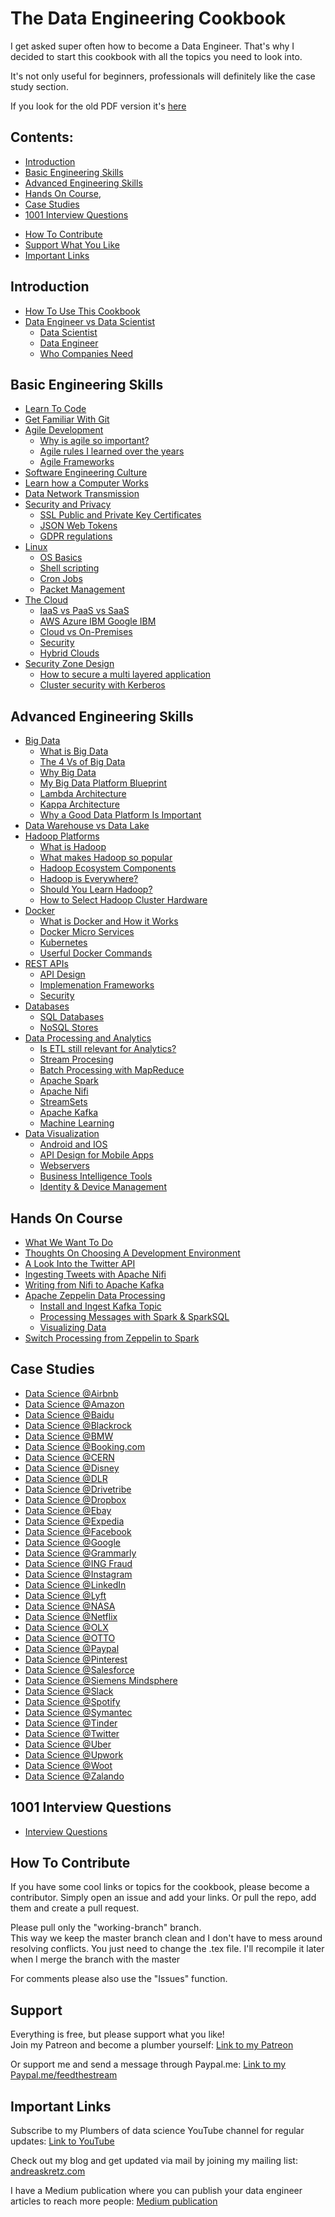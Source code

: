 # The Data Engineering Cookbook
I get asked super often how to become a Data Engineer.
That's why I decided to start this cookbook with all the topics you need to look into.

It's not only useful for beginners, professionals will definitely like the case study section.

If you look for the old PDF version it's [here](https://github.com/andkret/Cookbook/raw/LaTex-Version-Deprecated/Data%20Engineering%20Cookbook.pdf)

## Contents:
- [Introduction](#introduction)
- [Basic Engineering Skills](#basic-engineering-skills)
- [Advanced Engineering Skills](#introduction)
- [Hands On Course](#Hands-on-course)‚
- [Case Studies](#case-studies)
- [1001 Interview Questions](#1001-interview-questions)

<!-- -->

- [How To Contribute](#how-to-contribute)
- [Support What You Like](#support)
- [Important Links](#important-links)


##  Introduction
- [How To Use This Cookbook](Introduction.md#how-to-use-this-cookbook)
- [Data Engineer vs Data Scientist](Introduction.md#data-engineer-vs-data-scientist)
  - [Data Scientist](Introduction.md#data-scientist)
  - [Data Engineer](Introduction.md#data-engineer)
  - [Who Companies Need](Introduction.md#who-companies-need)

## Basic Engineering Skills
- [Learn To Code](BasicSkills.md#learn-to-code)
- [Get Familiar With Git](BasicSkills.md#get-familiar-with-git)
- [Agile Development](BasicSkills.md#agile-development)
  - [Why is agile so important?](BasicSkills.md#Why-is-agile-so-important)
  - [Agile rules I learned over the years](BasicSkills.md#agile-rules-i-learned-over-the-years)
  - [Agile Frameworks](BasicSkills.md#agile-frameworks)
- [Software Engineering Culture](BasicSkills.md#software-engineering-culture)
- [Learn how a Computer Works](BasicSkills.md#learn-how-a-computer-works)
- [Data Network Transmission](BasicSkills.md#data-network-transmission)
- [Security and Privacy](BasicSkills.md#security-and-privacy)
  - [SSL Public and Private Key Certificates](BasicSkills.md#ssl-public-and-private-key-Certificates)
  - [JSON Web Tokens](BasicSkills.md#json-web-tokens)
  - [GDPR regulations](BasicSkills.md#gdpr-regulations)
- [Linux](BasicSkills.md#linux)
  - [OS Basics](BasicSkills.md#os-basics)
  - [Shell scripting](BasicSkills.md#shell-scripting)
  - [Cron Jobs](BasicSkills.md#cron-jobs)
  - [Packet Management](BasicSkills.md#packet-management)
- [The Cloud](BasicSkills.md#the-cloud)
  - [IaaS vs PaaS vs SaaS](BasicSkills.md#iaas-vs-paas-vs-saas)
  - [AWS Azure IBM Google IBM](BasicSkills.md#aws-azure-ibm-google)
  - [Cloud vs On-Premises](BasicSkills.md#cloud-vs-on-premises)
  - [Security](BasicSkills.md#security)
  - [Hybrid Clouds](BasicSkills.md#hybrid-clouds)
- [Security Zone Design](BasicSkills.md#security-zone-design)
  - [How to secure a multi layered application](BasicSkills.md#how-to-secure-a-multi-layered-application)
  - [Cluster security with Kerberos](BasicSkills.md#cluster-security-with-kerberos)

## Advanced Engineering Skills

- [Big Data](AdvancedSkills.md#big-data)
  - [What is Big Data](AdvancedSkills.md#what-is-big-data)
  - [The 4 Vs of Big Data](AdvancedSkills.md#the-4-vs-of-big-data)
  - [Why Big Data](AdvancedSkills.md#why-big-data)
  - [My Big Data Platform Blueprint](AdvancedSkills.md#my-big-data-platform-blueprint)
  - [Lambda Architecture](AdvancedSkills.md#lambda-architecture)
  - [Kappa Architecture](AdvancedSkills.md#kappa-architecture)
  - [Why a Good Data Platform Is Important](AdvancedSkills.md#why-a-good-data-platform-is-important)
- [Data Warehouse vs Data Lake](AdvancedSkills.md#data-warehouse-vs-data-lake)
- [Hadoop Platforms](AdvancedSkills.md#hadoop-platforms)
  - [What is Hadoop](AdvancedSkills.md#what-is-hadoop)
  - [What makes Hadoop so popular](AdvancedSkills.md#what-makes-hadoop-so-popular)
  - [Hadoop Ecosystem Components](AdvancedSkills.md#hadoop-ecosystem-components)
  - [Hadoop is Everywhere?](AdvancedSkills.md#hadoop-is-everywhere)
  - [Should You Learn Hadoop?](AdvancedSkills.md#should-you-learn-hadoop)
  - [How to Select Hadoop Cluster Hardware](AdvancedSkills.md#how-to-select-hadoop-cluster-hardware)
- [Docker](AdvancedSkills.md#docker)
  - [What is Docker and How it Works](AdvancedSkills.md#what-is-docker-and-what-do-you-use-it-for)
  - [Docker Micro Services](AdvancedSkills.md#docker-micro-services)
  - [Kubernetes](AdvancedSkills.md#kubernetes)
  - [Userful Docker Commands](AdvancedSkills.md#useful-docker-commands)
- [REST APIs](AdvancedSkills.md#rest-apis)
  - [API Design](AdvancedSkills.md#api-design)
  - [Implemenation Frameworks](AdvancedSkills.md#implementation-frameworks)
  - [Security](AdvancedSkills.md#security)
- [Databases](AdvancedSkills.md#databases)
  - [SQL Databases](AdvancedSkills.md#sql-databases)
  - [NoSQL Stores](AdvancedSkills.md#nosql-stores)
- [Data Processing and Analytics](AdvancedSkills.md#data-processing-and-analytics)
  - [Is ETL still relevant for Analytics?](AdvancedSkills.md#is-etl-still-relevant-for-analytics)
  - [Stream Procesing](AdvancedSkills.md#stream-processing)
  - [Batch Processing with MapReduce](AdvancedSkills.md#mapreduce)
  - [Apache Spark](AdvancedSkills.md#apache-spark)
  - [Apache Nifi](AdvancedSkills.md#apache-nifi)
  - [StreamSets](AdvancedSkills.md#streamsets)
  - [Apache Kafka](./AdvancedSkills.md#apache-kafka)
  - [Machine Learning](AdvancedSkills.md#machine-learning)
- [Data Visualization](AdvancedSkills.md#data-visualization)
  - [Android and IOS](AdvancedSkills.md#android-and-ios)
  - [API Design for Mobile Apps](AdvancedSkills.md#how-to-design-apis-for-mobile-apps)
  - [Webservers](AdvancedSkills.md#how-to-use-webservers-to-display-content)
  - [Business Intelligence Tools](AdvancedSkills.md#business-intelligence-tools)
  - [Identity & Device Management](AdvancedSkills.md#Identity-and-device-management)

## Hands On Course

- [What We Want To Do](HandsOnCourse.md#what-we-want-to-do)
- [Thoughts On Choosing A Development Environment](HandsOnCourse.md#thoughts-on-choosing-a-development-environment)
- [A Look Into the Twitter API](HandsOnCourse.md#a-look-into-the-twiiter-api)
- [Ingesting Tweets with Apache Nifi](HandsOnCourse.md#ingesting-tweets-with-apache-nifi)
- [Writing from Nifi to Apache Kafka](HandsOnCourse.md#writing-from-nifi-to-kafka)
- [Apache Zeppelin Data Processing](HandsOnCourse.md#apache-zeppelin)
  - [Install and Ingest Kafka Topic](HandsOnCourse.md#install-and-ingest-kafka-topic)
  - [Processing Messages with Spark & SparkSQL](HandsOnCourse.md#processing-messages-with-spark-and-sparksql)
  - [Visualizing Data](HandsOnCourse.md#visualizing-data)
- [Switch Processing from Zeppelin to Spark](HandsOnCourse.md#switch-processing-from-zeppelin-to-spark)

## Case Studies

- [Data Science @Airbnb](CaseStudies.md#data-science-at-Airbnb)
- [Data Science @Amazon](CaseStudies.md#data-science-at-Amazon)
- [Data Science @Baidu](CaseStudies.md#data-science-at-Baidu)
- [Data Science @Blackrock](CaseStudies.md#data-science-at-Blackrock)
- [Data Science @BMW](CaseStudies.md#data-science-at-BMW)
- [Data Science @Booking.com](CaseStudies.md#data-science-at-Booking.com)
- [Data Science @CERN](CaseStudies.md#data-science-at-CERN)
- [Data Science @Disney](CaseStudies.md#data-science-at-Disney)
- [Data Science @DLR](CaseStudies.md#data-science-at-DLR)
- [Data Science @Drivetribe](CaseStudies.md#data-science-at-Drivetribe)
- [Data Science @Dropbox](CaseStudies.md#data-science-at-Dropbox)
- [Data Science @Ebay](CaseStudies.md#data-science-at-Ebay)
- [Data Science @Expedia](CaseStudies.md#data-science-at-Expedia)
- [Data Science @Facebook](CaseStudies.md#data-science-at-Facebook)
- [Data Science @Google](CaseStudies.md#data-science-at-Google)
- [Data Science @Grammarly](CaseStudies.md#data-science-at-Grammarly)
- [Data Science @ING Fraud](CaseStudies.md#data-science-at-ING-Fraud)
- [Data Science @Instagram](CaseStudies.md#data-science-at-Instagram)
- [Data Science @LinkedIn](CaseStudies.md#data-science-at-LinkedIn)
- [Data Science @Lyft](CaseStudies.md#data-science-at-Lyft)
- [Data Science @NASA](CaseStudies.md#data-science-at-NASA)
- [Data Science @Netflix](CaseStudies.md#data-science-at-Netflix)
- [Data Science @OLX](CaseStudies.md#data-science-at-OLX)
- [Data Science @OTTO](CaseStudies.md#data-science-at-OTTO)
- [Data Science @Paypal](CaseStudies.md#data-science-at-Paypal)
- [Data Science @Pinterest](CaseStudies.md#data-science-at-Pinterest)
- [Data Science @Salesforce](CaseStudies.md#data-science-at-Salesforce)
- [Data Science @Siemens Mindsphere](CaseStudies.md#data-science-at-Siemens-Mindsphere)
- [Data Science @Slack](CaseStudies.md#data-science-at-Slack)
- [Data Science @Spotify](CaseStudies.md#data-science-at-Spotify)
- [Data Science @Symantec](CaseStudies.md#data-science-at-Symantec)
- [Data Science @Tinder](CaseStudies.md#data-science-at-Tinder)
- [Data Science @Twitter](CaseStudies.md#data-science-at-Twitter)
- [Data Science @Uber](CaseStudies.md#data-science-at-Uber)
- [Data Science @Upwork](CaseStudies.md#data-science-at-Upwork)
- [Data Science @Woot](CaseStudies.md#data-science-at-Woot)
- [Data Science @Zalando](CaseStudies.md#data-science-at-Zalando)

## 1001 Interview Questions

- [Interview Questions](InterviewQuesitons.md)

## How To Contribute
If you have some cool links or topics for the cookbook, please become a contributor.
Simply open an issue and add your links. Or pull the repo, add them and create a pull request.

Please pull only the "working-branch" branch. \
This way we keep the master branch clean and I don't have to mess around resolving conflicts. You just need to change the .tex file. I'll recompile it later when I merge the branch with the master

For comments please also use the "Issues" function.

## Support

Everything is free, but please support what you like! \
Join my Patreon and become a plumber yourself:
[Link to my Patreon](https://patreon.com/plumbersofds)

Or support me and send a message through Paypal.me:
[Link to my Paypal.me/feedthestream](https://paypal.me/feedthestream)
## Important Links

Subscribe to my Plumbers of data science YouTube channel for regular updates:
[Link to YouTube](https://www.youtube.com/channel/UCY8mzqqGwl5_bTpBY9qLMAA)

Check out my blog and get updated via mail by joining my mailing list:
[andreaskretz.com](https://andreaskretz.com)

I have a Medium publication where you can publish your data engineer articles to reach more people:
[Medium publication](https://link.medium.com/9oi1VDrhPW)
